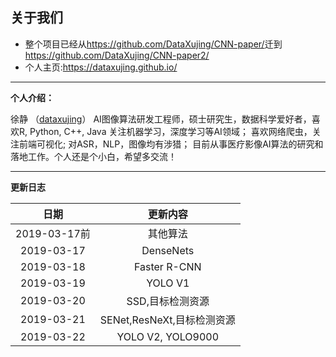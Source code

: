 
## 关于我们

+ 整个项目已经从<https://github.com/DataXujing/CNN-paper/>迁到<https://github.com/DataXujing/CNN-paper2/>
+ 个人主页:https://dataxujing.github.io/

------

**个人介绍：**

徐静 （[dataxujing](https://github.com/DataXujing)） AI图像算法研发工程师，硕士研究生，数据科学爱好者，喜欢R, Python, C++, Java 关注机器学习，深度学习等AI领域； 喜欢网络爬虫，关注前端可视化; 对ASR，NLP，图像均有涉猎；
目前从事医疗影像AI算法的研究和落地工作。个人还是个小白，希望多交流！

------

**更新日志**

|    日期              |   更新内容                |
|:--------------------:|:------------------------:|
|2019-03-17前          |  其他算法                 |
|2019-03-17            |  DenseNets               |
|2019-03-18            | Faster R-CNN             |
|2019-03-19            | YOLO V1                  |
|2019-03-20            | SSD,目标检测资源          |
|2019-03-21            |SENet,ResNeXt,目标检测资源 |
|2019-03-22            |YOLO V2, YOLO9000         |


